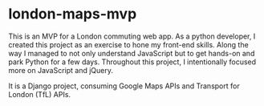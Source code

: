 # london-maps-mvp

This is an MVP for a London commuting web app. As a python developer, I created this project as an exercise to hone my front-end skills. Along the way I managed to not only understand JavaScript but to get hands-on and park Python for a few days.
Throughout this project, I intentionally focused more on JavaScript and jQuery. 

It is a Django project, consuming Google Maps APIs and Transport for London (TfL) APIs.
